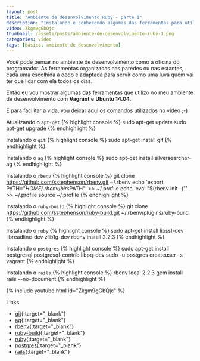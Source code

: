 ```yaml
---
layout: post
title: "Ambiente de desenvolvimento Ruby - parte 1"
description: "Instalando e conhecendo algumas das ferramentas para utilizarmos no nosso ambiente de desenvolvimento."
video: Zkgm9gGbQjc
thumbnail: /assets/posts/ambiente-de-desenvolvimento-ruby-1.png
categories: vídeo
tags: [básico, ambiente de desenvolvimento]
---
```


Você pode pensar no ambiente de desenvolvimento como a oficina do programador. As ferramentas organizadas nas paredes ou nas estantes, cada uma escolhida a dedo e adaptada para servir como uma luva quem vai ter que lidar com ela todos os dias.

Então eu vou mostrar algumas das ferramentas que utilizo no meu ambiente de desenvolvimento com **Vagrant** e **Ubuntu 14.04**.

E para facilitar a vida, vou deixar aqui os comandos utilizados no vídeo ;-)

Atualizando o `apt-get`
{% highlight console %}
sudo apt-get update
sudo apt-get upgrade
{% endhighlight %}

Instalando o `git`
{% highlight console %}
sudo apt-get install git
{% endhighlight %}

Instalando o `ag`
{% highlight console %}
sudo apt-get install silversearcher-ag
{% endhighlight %}

Instalando o `rbenv`
{% highlight console %}
git clone https://github.com/sstephenson/rbenv.git ~/.rbenv
echo 'export PATH="$HOME/.rbenv/bin:$PATH"' >> ~/.profile
echo 'eval "$(rbenv init -)"' >> ~/.profile
source ~/.profile
{% endhighlight %}

Instalando o `ruby-build`
{% highlight console %}
git clone https://github.com/sstephenson/ruby-build.git ~/.rbenv/plugins/ruby-build
{% endhighlight %}

Instalando o `ruby`
{% highlight console %}
sudo apt-get install libssl-dev libreadline-dev zlib1g-dev
rbenv install 2.2.3
{% endhighlight %}

Instalando o `postgres`
{% highlight console %}
sudo apt-get install postgresql postgresql-contrib libpq-dev
sudo -u postgres createuser -s vagrant
{% endhighlight %}

Instalando o `rails`
{% highlight console %}
rbenv local 2.2.3
gem install rails --no-document
{% endhighlight %}

{% include youtube.html id="Zkgm9gGbQjc" %}

Links
- [git](https://git-scm.com/downloads){:target="_blank"}
- [ag](https://github.com/ggreer/the_silver_searcher#installing){:target="_blank"}
- [rbenv](https://github.com/sstephenson/rbenv#installation){:target="_blank"}
- [ruby-build](https://github.com/sstephenson/ruby-build#installation){:target="_blank"}
- [ruby](https://www.ruby-lang.org/pt/downloads){:target="_blank"}
- [postgres](http://www.postgresql.org/download){:target="_blank"}
- [rails](http://rubyonrails.org/download){:target="_blank"}

